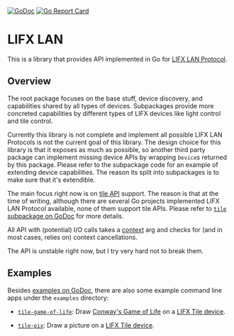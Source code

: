 [![GoDoc](https://godoc.org/github.com/fishy/lifxlan?status.svg)](https://godoc.org/github.com/fishy/lifxlan)
[![Go Report Card](https://goreportcard.com/badge/github.com/fishy/lifxlan)](https://goreportcard.com/report/github.com/fishy/lifxlan)

# LIFX LAN

This is a library that provides API implemented in Go for
[LIFX LAN Protocol](https://lan.developer.lifx.com/v2.0/docs/).

## Overview

The root package focuses on the base stuff, device discovery,
and capabilities shared by all types of devices.
Subpackages provide more concreted capabilities by different types of LIFX
devices like light control and tile control.

Currently this library is not complete and implement all possible LIFX LAN
Protocols is not the current goal of this library.
The design choice for this library is that it exposes as much as possible,
so another third party package can implement missing device APIs by wrapping
`Device`s returned by this package.
Please refer to the subpackage code for an example of extending device
capabilities.
The reason its split into subpackages is to make sure that it's extendible.

The main focus right now is on
[tile API](https://lan.developer.lifx.com/v2.0/docs/tile-control) support.
The reason is that at the time of writing,
although there are several Go projects implemented LIFX LAN Protocol available,
none of them support tile APIs.
Please refer to
[`tile` subpackage on GoDoc](https://godoc.org/github.com/fishy/lifxlan/tile)
for more details.

All API with (potential) I/O calls takes a [context](https://godoc.org/context)
arg and checks for (and in most cases, relies on) context cancellations.

The API is unstable right now, but I try very hard not to break them.

## Examples

Besides
[examples on GoDoc](https://godoc.org/github.com/fishy/lifxlan#pkg-examples),
there are also some example command line apps under the `examples` directory:

- [`tile-game-of-life`](examples/tile-game-of-life/): Draw
  [Conway's Game of Life](https://en.wikipedia.org/wiki/Conway%27s_Game_of_Life)
  on a [LIFX Tile device](https://www.lifx.com/products/lifx-tile).

- [`tile-pix`](examples/tile-pix/): Draw a picture on a
  [LIFX Tile device](https://www.lifx.com/products/lifx-tile).
